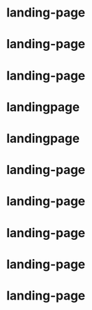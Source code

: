 # landing-page
# landing-page
# landing-page
# landingpage
# landingpage
# landing-page
# landing-page
# landing-page
# landing-page
# landing-page

